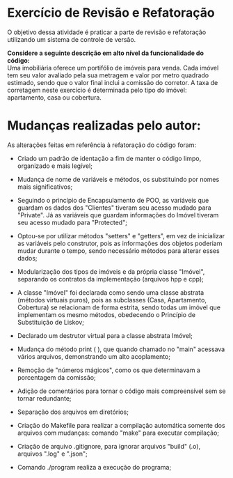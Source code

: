 # Exercício de Revisão e Refatoração

O objetivo dessa atividade é praticar a parte de revisão e refatoração utilizando um sistema de controle de versão.

**Considere a seguinte descrição em alto nível da funcionalidade do código:**  
Uma imobiliária oferece um portifólio de imóveis para venda. Cada imóvel tem seu valor avaliado pela sua metragem e valor por metro quadrado estimado, sendo que o valor final inclui a comissão do corretor. A taxa de corretagem neste exercício é determinada pelo tipo do imóvel: apartamento, casa ou cobertura. 

# Mudanças realizadas pelo autor:
As alterações feitas em referência à refatoração do código foram:

- Criado um padrão de identação a fim de manter o código limpo, organizado e mais legível;

- Mudança de nome de variáveis e métodos, os substituindo por nomes mais significativos;

- Seguindo o princípio de Encapsulamento de POO, as variáveis que guardam os dados dos "Clientes" tiveram seu acesso mudado para "Private". Já as variáveis que guardam informações do Imóvel tiveram seu acesso mudado para "Protected";

- Optou-se por utilizar métodos "setters" e "getters", em vez de inicializar as variáveis pelo construtor, pois as informações dos objetos poderiam mudar durante o tempo, sendo necessário métodos para alterar esses dados;

- Modularização dos tipos de imóveis e da própria classe "Imóvel", separando os contratos da implementação (arquivos hpp e cpp);

- A classe "Imóvel" foi declarada como sendo uma classe abstrata (métodos virtuais puros), pois as subclasses (Casa, Apartamento, Cobertura) se relacionam de forma estrita, sendo todas um imóvel que implementam os mesmo métodos, obedecendo o Princípio de Substituição de Liskov;

- Declarado um destrutor virtual para a classe abstrata Imóvel;

- Mudança do método print ( ), que quando chamado no "main" acessava vários arquivos, demonstrando um alto acoplamento;

- Remoção de "números mágicos", como os que determinavam a porcentagem da comissão;

- Adição de comentários para tornar o código mais compreensível sem se tornar redundante;

- Separação dos arquivos em diretórios;

- Criação do Makefile para realizar a compilação automática somente dos arquivos com mudanças: comando "make" para executar compilação;

- Criação de arquivo .gitignore, para ignorar arquivos "build" (.o), arquivos ".log" e ".json";

- Comando ./program realiza a execução do programa;
